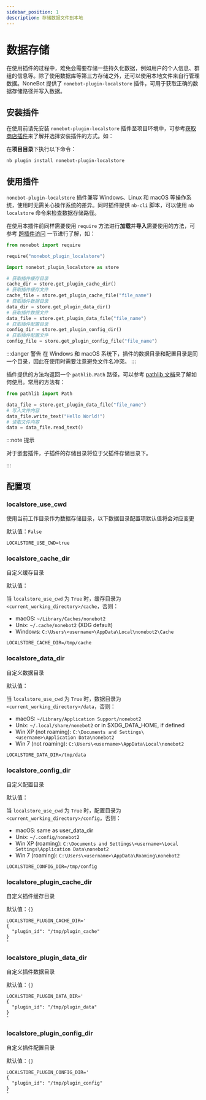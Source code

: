 ```yaml
---
sidebar_position: 1
description: 存储数据文件到本地
---
```


# 数据存储

在使用插件的过程中，难免会需要存储一些持久化数据，例如用户的个人信息、群组的信息等。除了使用数据库等第三方存储之外，还可以使用本地文件来自行管理数据。NoneBot 提供了 `nonebot-plugin-localstore` 插件，可用于获取正确的数据存储路径并写入数据。

## 安装插件

在使用前请先安装 `nonebot-plugin-localstore` 插件至项目环境中，可参考[获取商店插件](../store.mdx#安装插件)来了解并选择安装插件的方式。如：

在**项目目录**下执行以下命令：

```bash
nb plugin install nonebot-plugin-localstore
```

## 使用插件

`nonebot-plugin-localstore` 插件兼容 Windows、Linux 和 macOS 等操作系统，使用时无需关心操作系统的差异。同时插件提供 `nb-cli` 脚本，可以使用 `nb localstore` 命令来检查数据存储路径。

在使用本插件前同样需要使用 `require` 方法进行**加载**并**导入**需要使用的方法，可参考 [跨插件访问](../advanced/requiring.md) 一节进行了解，如：

```python
from nonebot import require

require("nonebot_plugin_localstore")

import nonebot_plugin_localstore as store

# 获取插件缓存目录
cache_dir = store.get_plugin_cache_dir()
# 获取插件缓存文件
cache_file = store.get_plugin_cache_file("file_name")
# 获取插件数据目录
data_dir = store.get_plugin_data_dir()
# 获取插件数据文件
data_file = store.get_plugin_data_file("file_name")
# 获取插件配置目录
config_dir = store.get_plugin_config_dir()
# 获取插件配置文件
config_file = store.get_plugin_config_file("file_name")
```

:::danger 警告
在 Windows 和 macOS 系统下，插件的数据目录和配置目录是同一个目录，因此在使用时需要注意避免文件名冲突。
:::

插件提供的方法均返回一个 `pathlib.Path` 路径，可以参考 [pathlib 文档](https://docs.python.org/zh-cn/3/library/pathlib.html)来了解如何使用。常用的方法有：

```python
from pathlib import Path

data_file = store.get_plugin_data_file("file_name")
# 写入文件内容
data_file.write_text("Hello World!")
# 读取文件内容
data = data_file.read_text()
```

:::note 提示

对于嵌套插件，子插件的存储目录将位于父插件存储目录下。

:::

## 配置项

### localstore_use_cwd

使用当前工作目录作为数据存储目录，以下数据目录配置项默认值将会对应变更

默认值：`False`

```dotenv
LOCALSTORE_USE_CWD=true
```

### localstore_cache_dir

自定义缓存目录

默认值：

当 `localstore_use_cwd` 为 `True` 时，缓存目录为 `<current_working_directory>/cache`，否则：

- macOS: `~/Library/Caches/nonebot2`
- Unix: `~/.cache/nonebot2` (XDG default)
- Windows: `C:\Users\<username>\AppData\Local\nonebot2\Cache`

```dotenv
LOCALSTORE_CACHE_DIR=/tmp/cache
```

### localstore_data_dir

自定义数据目录

默认值：

当 `localstore_use_cwd` 为 `True` 时，数据目录为 `<current_working_directory>/data`，否则：

- macOS: `~/Library/Application Support/nonebot2`
- Unix: `~/.local/share/nonebot2` or in $XDG_DATA_HOME, if defined
- Win XP (not roaming): `C:\Documents and Settings\<username>\Application Data\nonebot2`
- Win 7 (not roaming): `C:\Users\<username>\AppData\Local\nonebot2`

```dotenv
LOCALSTORE_DATA_DIR=/tmp/data
```

### localstore_config_dir

自定义配置目录

默认值：

当 `localstore_use_cwd` 为 `True` 时，配置目录为 `<current_working_directory>/config`，否则：

- macOS: same as user_data_dir
- Unix: `~/.config/nonebot2`
- Win XP (roaming): `C:\Documents and Settings\<username>\Local Settings\Application Data\nonebot2`
- Win 7 (roaming): `C:\Users\<username>\AppData\Roaming\nonebot2`

```dotenv
LOCALSTORE_CONFIG_DIR=/tmp/config
```

### localstore_plugin_cache_dir

自定义插件缓存目录

默认值：`{}`

```dotenv
LOCALSTORE_PLUGIN_CACHE_DIR='
{
  "plugin_id": "/tmp/plugin_cache"
}
'
```

### localstore_plugin_data_dir

自定义插件数据目录

默认值：`{}`

```dotenv
LOCALSTORE_PLUGIN_DATA_DIR='
{
  "plugin_id": "/tmp/plugin_data"
}
'
```

### localstore_plugin_config_dir

自定义插件配置目录

默认值：`{}`

```dotenv
LOCALSTORE_PLUGIN_CONFIG_DIR='
{
  "plugin_id": "/tmp/plugin_config"
}
'
```
